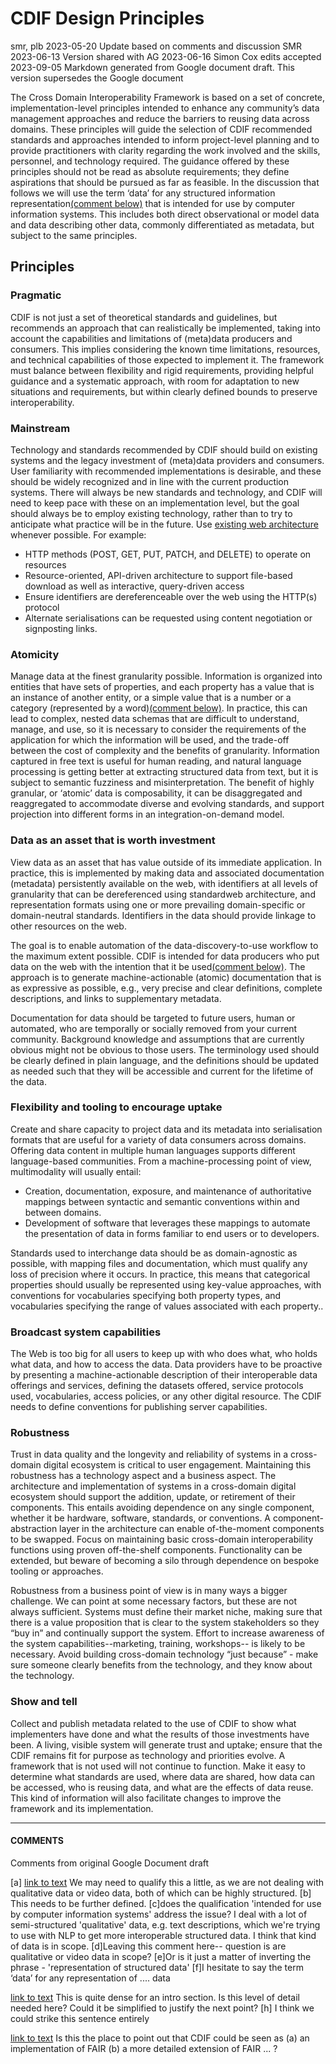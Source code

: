 ﻿# CDIF Design Principles

smr, plb   2023-05-20
Update based on comments and discussion SMR 2023-06-13
Version shared with AG 2023-06-16
Simon Cox edits accepted 2023-09-05
Markdown generated from Google document draft. This version supersedes the Google document

The Cross Domain Interoperability Framework is based on a set of concrete, implementation-level principles intended to enhance any community’s data management approaches and reduce the barriers to reusing data across domains.  These principles will guide the selection of CDIF recommended standards and approaches intended to inform project-level planning and to provide practitioners with clarity regarding the work involved and the skills, personnel, and technology required.  The guidance offered by these principles should not be read as absolute requirements; they define aspirations that should be pursued as far as feasible.
In the discussion that follows we will use the term ‘data’ for any structured information representation<a name="linka"/>[(comment below)](#comment-abcdef) that is intended for use by computer information systems.  This includes both direct observational or model data and data describing other data, commonly differentiated as metadata, but subject to the same principles.
## Principles
### Pragmatic
CDIF is not just a set of theoretical standards and guidelines, but recommends an approach that can realistically be implemented, taking into account the capabilities and limitations of (meta)data producers and consumers.  This implies considering the known time limitations, resources, and technical capabilities of those expected to implement it. The framework must balance between flexibility and rigid requirements, providing helpful guidance and a systematic approach, with room for adaptation to new situations and requirements, but within clearly defined bounds to preserve interoperability.
### Mainstream
Technology and standards recommended by CDIF should build on existing systems and the legacy investment of (meta)data providers and consumers. User familiarity with recommended implementations is desirable, and these should be widely recognized and in line with the current production systems. There will always be new standards and technology, and CDIF will need to keep pace with these on an implementation level, but the goal should always be to employ existing technology, rather than to try to  anticipate what practice will be in the future.
Use [existing web architecture](https://www.w3.org/TR/webarch/) whenever possible. For example:
* HTTP methods (POST, GET, PUT, PATCH, and DELETE) to operate on resources
* Resource-oriented, API-driven architecture to support file-based download as well as interactive, query-driven access
* Ensure identifiers are dereferenceable over the web using the HTTP(s) protocol
* Alternate serialisations  can be requested using content negotiation or signposting links.
### Atomicity
Manage data at the finest granularity possible.  Information is organized into entities that have sets of properties, and each property has a value that is an instance of another entity, or a simple value that is a number or a category (represented by a word)<a name="linkg"/>[(comment below)](#comment-gh).  In practice, this can lead to complex, nested data schemas that are difficult to understand, manage, and use, so it is necessary to consider the requirements of the application for which the information will be used,  and the trade-off between the cost of complexity and the benefits of granularity.  Information captured in free text is useful for human reading, and natural language processing is getting better at extracting structured data from text, but it is subject to semantic fuzziness and misinterpretation. The benefit of highly granular, or ‘atomic’ data is composability,  it can be disaggregated and reaggregated to accommodate diverse and evolving standards, and support projection into different forms in an integration-on-demand model.  
### Data as an asset that is worth investment
View data as an asset that has value outside of its immediate application. In practice, this is implemented by making data and associated documentation (metadata) persistently available on the web, with identifiers at all levels of granularity that can be dereferenced using standardweb architecture, and representation formats using one or more prevailing domain-specific or domain-neutral standards.   Identifiers in the data should provide linkage to other resources on the web. 

The goal is to enable automation of the data-discovery-to-use workflow to the maximum extent possible. CDIF is intended for data producers who put data on the web with the intention that it be used<a name="linki"/>[(comment below)](#comment-i). The approach is to generate machine-actionable (atomic) documentation that is as expressive as possible, e.g., very precise and clear definitions, complete descriptions, and links to supplementary metadata.

Documentation for data should be targeted to future users, human or automated, who are temporally or socially removed from your current community. Background knowledge and assumptions that are currently obvious might not be obvious to those users. The terminology used should be clearly defined in plain language, and the definitions should be updated as needed such that they will be accessible and current for the lifetime of the data.
### Flexibility and tooling to encourage uptake
Create and share capacity to project data and its metadata into serialisation formats that are useful for a variety of data consumers across domains. Offering data content in multiple human languages supports different language-based communities. From a machine-processing point of view, multimodality will usually entail:
* Creation, documentation, exposure, and maintenance of authoritative mappings between syntactic and semantic conventions within and between domains.
* Development of software that leverages these mappings to automate the presentation of data in forms familiar to end users or to developers. 

Standards used to interchange data should be as domain-agnostic as possible, with mapping files and documentation, which must qualify any loss of precision where it occurs. In practice, this means that categorical properties should usually be represented using key-value approaches, with conventions for vocabularies specifying both property types, and vocabularies specifying the range of values associated with each property..
### Broadcast system capabilities
The Web is too big for all users to keep up with who does what, who holds what data, and how to access the data.  Data providers have to be proactive by presenting a machine-actionable description of their interoperable data offerings and services, defining the datasets offered, service protocols used, vocabularies, access policies, or any other digital resource. The CDIF needs to define conventions for publishing server capabilities.
### Robustness
Trust in data quality and the longevity and reliability of systems in a cross-domain digital ecosystem is critical to user engagement. Maintaining this robustness has a technology aspect and a business aspect. The architecture and implementation of systems in a cross-domain digital ecosystem should support the addition, update, or retirement of their components. This entails avoiding dependence on any single component, whether it be hardware, software, standards, or conventions. A component-abstraction layer in the architecture can enable of-the-moment components to be swapped. Focus on maintaining basic cross-domain interoperability functions using proven off-the-shelf components. Functionality can be extended, but beware of becoming a silo through dependence on bespoke tooling or approaches. 

Robustness from a business point of view is in many ways a bigger challenge. We can point at some necessary factors, but these are not always sufficient. Systems must define their market niche, making sure that there is a value proposition that is clear to the system stakeholders so they “buy in” and continually support the system. Effort to increase awareness of the system capabilities--marketing, training, workshops-- is likely to be necessary.  Avoid building cross-domain technology “just because” - make sure someone clearly benefits from the technology, and they know about the technology.
### Show and tell
Collect and publish metadata related to the use of CDIF to show what implementers have done and what the results of those investments have been. A living, visible system will generate trust and uptake; ensure that the CDIF remains fit for purpose as technology and priorities evolve. A framework that is not used will not continue to function. Make it easy to determine what standards are used, where data are shared, how data can be accessed, who is reusing data, and what are the effects of data reuse. This kind of information will also  facilitate changes to improve the framework and its implementation.
________________

#### COMMENTS 
Comments from original Google Document draft

[a] <a name="comment-abcdef"/>[link to text](#linka) We may need to qualify this a little, as we are not dealing with qualitative data or video data, both of which can be highly structured. 
[b] This needs to be further defined.
[c]does the qualification 'intended for use by computer information systems' address the issue?  I deal with a lot of semi-structured 'qualitative' data, e.g. text descriptions, which we're trying to use with NLP to get more interoperable structured data. I think that kind of data is in scope.
[d]Leaving this comment here-- question is are qualitative or video data in scope?
[e]Or is it just a matter of inverting the phrase - 
'representation of structured data'
[f]I hesitate to say the term ‘data’ for any representation of .... data

<a name="comment-gh"/>[link to text](#linkg) This is quite dense for an intro section. Is this level of detail needed here? Could it be simplified to justify the next point?
[h] I think we could strike this sentence entirely

<a name="comment-i"/>[link to text](#linki) Is this the place to point out that CDIF could be seen as 
(a) an implementation of FAIR 
(b) a more detailed extension of FAIR ... ?